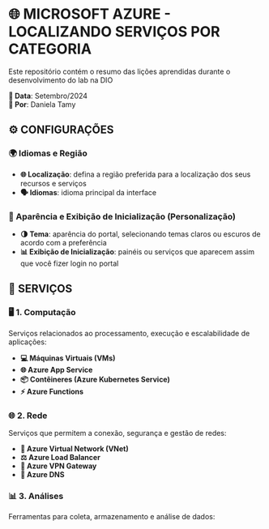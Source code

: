 # 🌐 MICROSOFT AZURE - LOCALIZANDO SERVIÇOS POR CATEGORIA
Este repositório contém o resumo das lições aprendidas durante o desenvolvimento do lab na DIO

**📅 Data**: Setembro/2024  
**👤 Por**: Daniela Tamy

## ⚙️ CONFIGURAÇÕES

### 🌍 Idiomas e Região
- **🌐 Localização**: defina a região preferida para a localização dos seus recursos e serviços
- **🗣️ Idiomas**: idioma principal da interface

### 🎨 Aparência e Exibição de Inicialização (Personalização)
- **🌗 Tema**: aparência do portal, selecionando temas claros ou escuros de acordo com a preferência
- **📊 Exibição de Inicialização**: painéis ou serviços que aparecem assim que você fizer login no portal


## 🔧 SERVIÇOS

### 🖥️ 1. Computação
Serviços relacionados ao processamento, execução e escalabilidade de aplicações:

- **💻 Máquinas Virtuais (VMs)**
- **🌐 Azure App Service**
- **📦 Contêineres (Azure Kubernetes Service)**
- **⚡ Azure Functions**

### 🌐 2. Rede
Serviços que permitem a conexão, segurança e gestão de redes:

- **🔗 Azure Virtual Network (VNet)**
- **⚖️ Azure Load Balancer**
- **🔐 Azure VPN Gateway**
- **📡 Azure DNS**

### 📊 3. Análises
Ferramentas para coleta, armazenamento e análise de dados:










